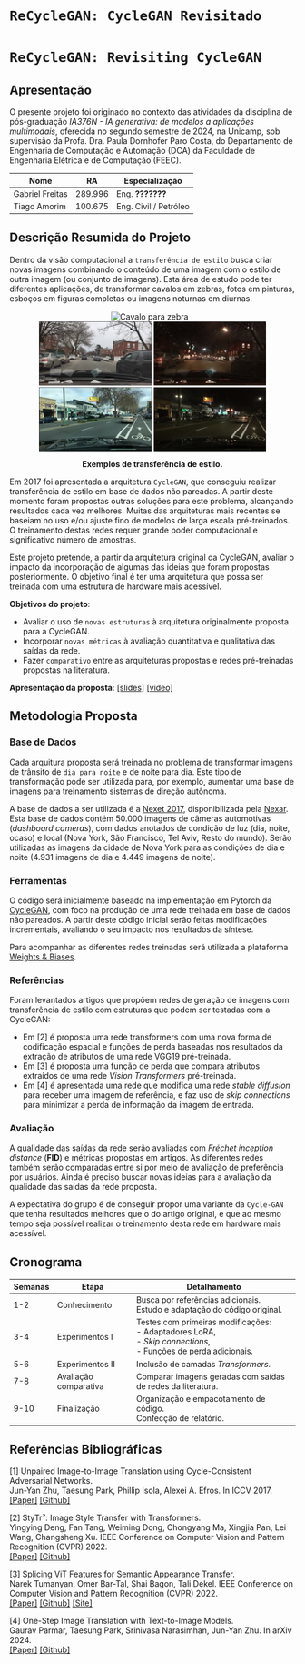 # `ReCycleGAN: CycleGAN Revisitado`
# `ReCycleGAN: Revisiting CycleGAN`

## Apresentação

O presente projeto foi originado no contexto das atividades da disciplina de pós-graduação *IA376N - IA generativa: de modelos a aplicações multimodais*, oferecida no segundo semestre de 2024, na Unicamp, sob supervisão da Profa. Dra. Paula Dornhofer Paro Costa, do Departamento de Engenharia de Computação e Automação (DCA) da Faculdade de Engenharia Elétrica e de Computação (FEEC).

|Nome  | RA | Especialização|
|--|--|--|
| Gabriel Freitas  | 289.996  | Eng. **???????**|
| Tiago Amorim  | 100.675  | Eng. Civil / Petróleo |

## Descrição Resumida do Projeto
<!--
Descrição do tema do projeto, incluindo contexto gerador, motivação.
Descrição do objetivo principal do projeto.
Esclarecer qual será a saída do modelo generativo.
Incluir nessa seção link para vídeo de apresentação da proposta do projeto (máximo 5 minutos).
-->

Dentro da visão computacional a `transferência de estilo` busca criar novas imagens combinando o conteúdo de uma imagem com o estilo de outra imagem (ou conjunto de imagens). Esta área de estudo pode ter diferentes aplicações, de transformar cavalos em zebras, fotos em pinturas, esboços em figuras completas ou imagens noturnas em diurnas.

<div>
<p align="center">
<img src='assets/horse2zebra.gif' align="center" alt="Cavalo para zebra" width=400px style="margin-right:10px;">
<img src='assets/day2night_results_crop.jpg' align="center" alt="Dia para noite" width=400px>
</p>
</div>

<p align="center">
  <strong>Exemplos de transferência de estilo.</strong>
</p>

Em 2017 foi apresentada a arquitetura `CycleGAN`, que conseguiu realizar transferência de estilo em base de dados não pareadas. A partir deste momento foram propostas outras soluções para este problema, alcançando resultados cada vez melhores. Muitas das arquiteturas mais recentes se baseiam no uso e/ou ajuste fino de modelos de larga escala pré-treinados. O treinamento destas redes requer grande poder computacional e significativo número de amostras.

Este projeto pretende, a partir da arquitetura original da CycleGAN, avaliar o impacto da incorporação de algumas das ideias que foram propostas posteriormente. O objetivo final é ter uma arquitetura que possa ser treinada com uma estrutura de hardware mais acessível.

**Objetivos do projeto**:

* Avaliar o uso de `novas estruturas` à arquitetura originalmente proposta para a CycleGAN.
* Incorporar `novas métricas` à avaliação quantitativa e qualitativa das saídas da rede.
* Fazer `comparativo` entre as arquiteturas propostas e redes pré-treinadas propostas na literatura.

**Apresentação da proposta**:
[[slides]](https://docs.google.com/presentation/d/1kkJbaO5Ldz5YJYXXRCdzqwaxpyK8gpK8tgvfre5GHNw/edit?usp=sharing)
[[video]](https://link.fake)

## Metodologia Proposta
<!--
Para a primeira entrega, a metodologia proposta deve esclarecer:
* Qual(is) base(s) de dado(s) o projeto pretende utilizar, justificando a(s) escolha(s) realizadas.
* Quais abordagens de modelagem generativa o grupo já enxerga como interessantes de serem estudadas.
* Artigos de referência já identificados e que serão estudados ou usados como parte do planejamento do projeto
* Ferramentas a serem utilizadas (com base na visão atual do grupo sobre o projeto).
* Resultados esperados
* Proposta de avaliação dos resultados de síntese
-->

### Base de Dados

Cada arquitura proposta será treinada no problema de transformar imagens de trânsito de `dia para noite` e de noite para dia. Este tipo de transformação pode ser utilizada para, por exemplo, aumentar uma base de imagens para treinamento sistemas de direção autônoma.

A base de dados a ser utilizada é a [Nexet 2017](https://www.kaggle.com/datasets/solesensei/nexet-original), disponibilizada pela [Nexar](https://data.getnexar.com/blog/nexet-the-largest-and-most-diverse-road-dataset-in-the-world/). Esta base de dados contém 50.000 imagens de câmeras automotivas (_dashboard cameras_), com dados anotados de condição de luz (dia, noite, ocaso) e local (Nova York, São Francisco, Tel Aviv, Resto do mundo). Serão utilizadas as imagens da cidade de Nova York para as condições de dia e noite (4.931 imagens de dia e 4.449 imagens de noite).

### Ferramentas

O código será inicialmente baseado na implementação em Pytorch da [CycleGAN](https://github.com/junyanz/pytorch-CycleGAN-and-pix2pix), com foco na produção de uma rede treinada em base de dados não pareados. A partir deste código inicial serão feitas modificações incrementais, avaliando o seu impacto nos resultados da síntese.

Para acompanhar as diferentes redes treinadas será utilizada a plataforma [Weights & Biases](https://wandb.ai/site).

### Referências

Foram levantados artigos que propõem redes de geração de imagens com transferência de estilo com estruturas que podem ser testadas com a CycleGAN:

* Em [2] é proposta uma rede transformers com uma nova forma de codificação espacial e funções de perda baseadas nos resultados da extração de atributos de uma rede VGG19 pré-treinada.
* Em [3] é proposta uma função de perda que compara atributos extraídos de uma rede _Vision Transformers_ pré-treinada.
* Em [4] é apresentada uma rede que modifica uma rede _stable diffusion_ para receber uma imagem de referência, e faz uso de _skip connections_ para minimizar a perda de informação da imagem de entrada.

### Avaliação

A qualidade das saídas da rede serão avaliadas com _Fréchet inception distance_ (**FID**) e métricas propostas em artigos. As diferentes redes também serão comparadas entre si por meio de avaliação de preferência por usuários. Ainda é preciso buscar novas ideias para a avaliação da qualidade das saídas da rede proposta.

A expectativa do grupo é de conseguir propor uma variante da `Cycle-GAN` que tenha resultados melhores que o do artigo original, e que ao mesmo tempo seja possível realizar o treinamento desta  rede em hardware mais acessível.


## Cronograma
<!--
Proposta de cronograma. Procure estimar quantas semanas serão gastas para cada etapa do projeto.
-->

| Semanas | Etapa | Detalhamento |
|--       |-- |--|
| 1-2     | Conhecimento | Busca por referências adicionais.<br> Estudo e adaptação do código original. |
| 3-4     | Experimentos I | Testes com primeiras modificações:<br> - Adaptadores LoRA,<br> - _Skip connections_,<br> - Funções de perda adicionais. |
| 5-6     | Experimentos II | Inclusão de camadas _Transformers_. |
| 7-8     | Avaliação comparativa | Comparar imagens geradas com saídas de redes da literatura. |
| 9-10    | Finalização  | Organização e empacotamento de código.<br> Confecção de relatório.  |

## Referências Bibliográficas
<!--
Apontar nesta seção as referências bibliográficas adotadas no projeto.
-->

[1] Unpaired Image-to-Image Translation using Cycle-Consistent Adversarial Networks.<br>
Jun-Yan Zhu, Taesung Park, Phillip Isola, Alexei A. Efros. In ICCV 2017.<br>
[[Paper]](https://arxiv.org/abs/1703.10593) [[Github]](https://github.com/junyanz/pytorch-CycleGAN-and-pix2pix)

[2] StyTr²: Image Style Transfer with Transformers.<br>
Yingying Deng, Fan Tang, Weiming Dong, Chongyang Ma, Xingjia Pan, Lei Wang, Changsheng Xu. IEEE Conference on Computer Vision and Pattern Recognition (CVPR) 2022.<br>
[[Paper]](https://arxiv.org/abs/2105.14576) [[Github]](https://github.com/diyiiyiii/StyTR-2)

[3] Splicing ViT Features for Semantic Appearance Transfer.<br>
Narek Tumanyan, Omer Bar-Tal, Shai Bagon, Tali Dekel. IEEE Conference on Computer Vision and Pattern Recognition (CVPR) 2022.<br>
[[Paper]](https://arxiv.org/abs/2201.00424) [[Github]](https://github.com/omerbt/Splice) [[Site]](https://splice-vit.github.io/)

[4] One-Step Image Translation with Text-to-Image Models.<br>
Gaurav Parmar, Taesung Park, Srinivasa Narasimhan, Jun-Yan Zhu. In arXiv 2024.<br>
[[Paper]](https://arxiv.org/abs/2403.12036) [[Github]](https://github.com/GaParmar/img2img-turbo)
